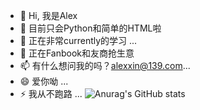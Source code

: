 - 👋 Hi, 我是Alex
- 👀 目前只会Python和简单的HTML啦
- 🌱 正在非常currently的学习 ...
- 💞️ 正在Fanbook和友商抢生意
- 📫 有什么想问我的吗？alexxin@139.com...
- 😄 爱你呦 ...
- ⚡ 我从不跑路 ...
![Anurag's GitHub stats](https://github-readme-stats.vercel.app/api?username=Openfan-Alex)

<!---
alexxin139/alexxin139 is a ✨ special ✨ repository because its `README.md` (this file) appears on your GitHub profile.
You can click the Preview link to take a look at your changes.
--->
